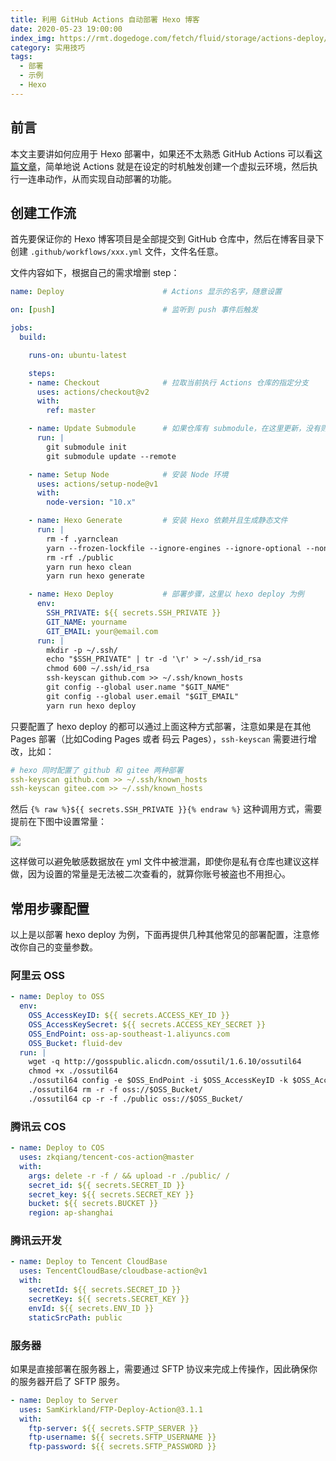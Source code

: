 ```yaml
---
title: 利用 GitHub Actions 自动部署 Hexo 博客
date: 2020-05-23 19:00:00
index_img: https://rmt.dogedoge.com/fetch/fluid/storage/actions-deploy/cover.png?w=480&fmt=webp
category: 实用技巧
tags:
  - 部署
  - 示例
  - Hexo
---
```


## 前言

本文主要讲如何应用于 Hexo 部署中，如果还不太熟悉 GitHub Actions 可以看[这篇文章](https://zkqiang.cn/posts/e8ed6836/)，简单地说 Actions 就是在设定的时机触发创建一个虚拟云环境，然后执行一连串动作，从而实现自动部署的功能。

## 创建工作流

首先要保证你的 Hexo 博客项目是全部提交到 GitHub 仓库中，然后在博客目录下创建 `.github/workflows/xxx.yml` 文件，文件名任意。

文件内容如下，根据自己的需求增删 step：

```yaml
name: Deploy                      # Actions 显示的名字，随意设置

on: [push]                        # 监听到 push 事件后触发

jobs:
  build:

    runs-on: ubuntu-latest

    steps:
    - name: Checkout              # 拉取当前执行 Actions 仓库的指定分支
      uses: actions/checkout@v2
      with:
        ref: master

    - name: Update Submodule      # 如果仓库有 submodule，在这里更新，没有则删掉此步骤
      run: |
        git submodule init
        git submodule update --remote

    - name: Setup Node            # 安装 Node 环境
      uses: actions/setup-node@v1
      with:
        node-version: "10.x"

    - name: Hexo Generate         # 安装 Hexo 依赖并且生成静态文件
      run: |
        rm -f .yarnclean
        yarn --frozen-lockfile --ignore-engines --ignore-optional --non-interactive --silent --ignore-scripts --production=false
        rm -rf ./public
        yarn run hexo clean
        yarn run hexo generate

    - name: Hexo Deploy           # 部署步骤，这里以 hexo deploy 为例
      env:
        SSH_PRIVATE: ${{ secrets.SSH_PRIVATE }}
        GIT_NAME: yourname
        GIT_EMAIL: your@email.com
      run: |
        mkdir -p ~/.ssh/
        echo "$SSH_PRIVATE" | tr -d '\r' > ~/.ssh/id_rsa
        chmod 600 ~/.ssh/id_rsa
        ssh-keyscan github.com >> ~/.ssh/known_hosts
        git config --global user.name "$GIT_NAME"
        git config --global user.email "$GIT_EMAIL"
        yarn run hexo deploy
```

只要配置了 hexo deploy 的都可以通过上面这种方式部署，注意如果是在其他 Pages 部署（比如Coding Pages 或者 码云 Pages），`ssh-keyscan` 需要进行增改，比如：

```yaml
# hexo 同时配置了 github 和 gitee 两种部署
ssh-keyscan github.com >> ~/.ssh/known_hosts
ssh-keyscan gitee.com >> ~/.ssh/known_hosts
```

然后 `{% raw %}${{ secrets.SSH_PRIVATE }}{% endraw %}` 这种调用方式，需要提前在下图中设置常量：

![](https://rmt.dogedoge.com/fetch/fluid/storage/actions-deploy/1.png?w=1280&fmt=webp)

这样做可以避免敏感数据放在 yml 文件中被泄漏，即使你是私有仓库也建议这样做，因为设置的常量是无法被二次查看的，就算你账号被盗也不用担心。

## 常用步骤配置

以上是以部署 hexo deploy 为例，下面再提供几种其他常见的部署配置，注意修改你自己的变量参数。

### 阿里云 OSS

```yaml
- name: Deploy to OSS
  env:
    OSS_AccessKeyID: ${{ secrets.ACCESS_KEY_ID }}
    OSS_AccessKeySecret: ${{ secrets.ACCESS_KEY_SECRET }}
    OSS_EndPoint: oss-ap-southeast-1.aliyuncs.com
    OSS_Bucket: fluid-dev
  run: |
    wget -q http://gosspublic.alicdn.com/ossutil/1.6.10/ossutil64
    chmod +x ./ossutil64
    ./ossutil64 config -e $OSS_EndPoint -i $OSS_AccessKeyID -k $OSS_AccessKeySecret -L CH
    ./ossutil64 rm -r -f oss://$OSS_Bucket/
    ./ossutil64 cp -r -f ./public oss://$OSS_Bucket/
```

### 腾讯云 COS

```yaml
- name: Deploy to COS
  uses: zkqiang/tencent-cos-action@master
  with:
    args: delete -r -f / && upload -r ./public/ /
    secret_id: ${{ secrets.SECRET_ID }}
    secret_key: ${{ secrets.SECRET_KEY }}
    bucket: ${{ secrets.BUCKET }}
    region: ap-shanghai
```

### 腾讯云开发

```yaml
- name: Deploy to Tencent CloudBase
  uses: TencentCloudBase/cloudbase-action@v1
  with:
    secretId: ${{ secrets.SECRET_ID }}
    secretKey: ${{ secrets.SECRET_KEY }}
    envId: ${{ secrets.ENV_ID }}
    staticSrcPath: public
```

### 服务器

如果是直接部署在服务器上，需要通过 SFTP 协议来完成上传操作，因此确保你的服务器开启了 SFTP 服务。

```yaml
- name: Deploy to Server
  uses: SamKirkland/FTP-Deploy-Action@3.1.1
  with:
    ftp-server: ${{ secrets.SFTP_SERVER }}
    ftp-username: ${{ secrets.SFTP_USERNAME }}
    ftp-password: ${{ secrets.SFTP_PASSWORD }}
```
